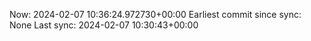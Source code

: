 Now: 2024-02-07 10:36:24.972730+00:00 Earliest commit since sync: None Last sync: 2024-02-07 10:30:43+00:00
